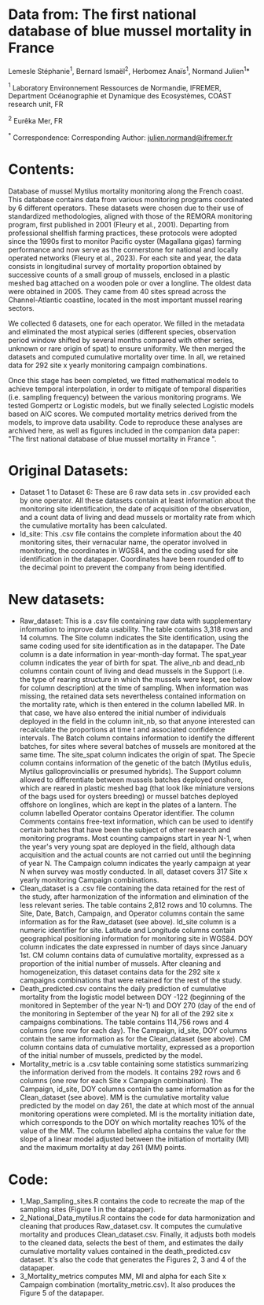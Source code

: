 # Data from: The first national database of blue mussel mortality in France

Lemesle Stéphanie$^1$, Bernard Ismaël$^2$, Herbomez Anaïs$^1$, Normand Julien$^1*$

$^1$ Laboratory Environnement Ressources de Normandie, IFREMER, Department Océanographie et Dynamique des Ecosystèmes, COAST research unit, FR

$^2$ Eurêka Mer, FR

$^*$ Correspondence:
Corresponding Author: julien.normand@ifremer.fr

# Contents:
Database of mussel Mytilus mortality monitoring along the French coast. This database contains data from various monitoring programs coordinated by 6 different operators. These datasets were chosen due to their use of standardized methodologies, aligned with those of the REMORA monitoring program, first published in 2001 (Fleury et al., 2001). Departing from professional shellfish farming practices, these protocols were adopted since the 1990s first to monitor Pacific oyster (Magallana gigas) farming performance and now serve as the cornerstone for national and locally operated networks (Fleury et al., 2023).
For each site and year, the data consists in longitudinal survey of mortality proportion obtained by successive counts of a small group of mussels, enclosed in a plastic meshed bag attached on a wooden pole or over a longline. The oldest data were obtained in 2005. They came from 40 sites spread across the Channel-Atlantic coastline, located in the most important mussel rearing sectors.

We collected 6 datasets, one for each operator. We filled in the metadata and eliminated the most atypical series (different species, observation period window shifted by several months compared with other series, unknown or rare origin of spat) to ensure uniformity. We then merged the datasets and computed cumulative mortality over time. In all, we retained data for 292 site x yearly monitoring campaign combinations.

Once this stage has been completed, we fitted mathematical models to achieve temporal interpolation, in order to mitigate of temporal disparities (i.e. sampling frequency) between the various monitoring programs. We tested Gompertz or Logistic models, but we finally selected Logistic models based on AIC scores. We computed mortality metrics derived from the models, to improve data usability. Code to reproduce these analyses are archived here, as well as figures included in the companion data paper: "The first national database of blue mussel mortality in France ".

# Original Datasets:
-	Dataset 1 to Dataset 6: These are 6 raw data sets in .csv provided each by one operator. All these datasets contain at least information about the monitoring site identification, the date of acquisition of the observation, and a count data of living and dead mussels or mortality rate from which the cumulative mortality has been calculated.
-	Id_site: This .csv file contains the complete information about the 40 monitoring sites, their vernacular name, the operator involved in monitoring, the coordinates in WGS84, and the coding used for site identification in the datapaper. Coordinates have been rounded off to the decimal point to prevent the company from being identified.

# New datasets:
-	Raw_dataset: This is a .csv file containing raw data with supplementary information to improve data usability. The table contains 3,318 rows and 14 columns. The Site column indicates the Site identification, using the same coding used for site identification as in the datapaper. The Date column is a date information in year-month-day format. The spat_year column indicates the year of birth for spat. The alive_nb and dead_nb columns contain count of living and dead mussels in the Support (i.e. the type of rearing structure in which the mussels were kept, see below for column description) at the time of sampling. When information was missing, the retained data sets nevertheless contained information on the mortality rate, which is then entered in the column labelled MR. In that case, we have also entered the initial number of individuals deployed in the field in the column init_nb, so that anyone interested can recalculate the proportions at time t and associated confidence intervals. The Batch column contains information to identify the different batches, for sites where several batches of mussels are monitored at the same time. The site_spat column indicates the origin of spat. The Specie column contains information of the genetic of the batch (Mytilus edulis, Mytilus galloprovinciallis or presumed hybrids). The Support column allowed to differentiate between mussels batches deployed onshore, which are reared in plastic meshed bag (that look like miniature versions of the bags used for oysters breeding) or mussel batches deployed offshore on longlines, which are kept in the plates of a lantern. The column labelled Operator contains Operator identifier. The column Comments contains free-text information, which can be used to identify certain batches that have been the subject of other research and monitoring programs. Most counting campaigns start in year N-1, when the year's very young spat are deployed in the field, although data acquisition and the actual counts are not carried out until the beginning of year N. The Campaign column indicates the yearly campaign at year N when survey was mostly conducted. In all, dataset covers 317 Site x yearly monitoring Campaign combinations.
-	Clean_dataset is a .csv file containing the data retained for the rest of the study, after harmonization of the information and elimination of the less relevant series. The table contains 2,812 rows and 10 columns. The Site, Date, Batch, Campaign, and Operator columns contain the same information as for the Raw_dataset (see above). Id_site column is a numeric identifier for site. Latitude and Longitude columns contain geographical positioning information for monitoring site in WGS84. DOY column indicates the date expressed in number of days since January 1st. CM column contains data of cumulative mortality, expressed as a proportion of the initial number of mussels. After cleaning and homogeneization, this dataset contains data for the 292 site x campaigns combinations that were retained for the rest of the study.
-	Death_predicted.csv contains the daily prediction of cumulative mortality from the logistic model between DOY -122 (beginning of the monitored in September of the year N-1) and DOY 270 (day of the end of the monitoring in September of the year N) for all of the 292 site x campaigns combinations. The table contains 114,756 rows and 4 columns (one row for each day). The Campaign, id_site, DOY columns contain the same information as for the Clean_dataset (see above). CM column contains data of cumulative mortality, expressed as a proportion of the initial number of mussels, predicted by the model.
-	Mortality_metric is a .csv table containing some statistics summarizing the information derived from the models. It contains 292 rows and 6 columns (one row for each Site x Campaign combination). The Campaign, id_site, DOY columns contain the same information as for the Clean_dataset (see above). MM is the cumulative mortality value predicted by the model on day 261, the date at which most of the annual monitoring operations were completed. MI is the mortality initiation date, which corresponds to the DOY on which mortality reaches 10% of the value of the MM. The column labelled alpha contains the value for the slope of a linear model adjusted between the initiation of mortality (MI) and the maximum mortality at day 261 (MM) points.

# Code:
- 1_Map_Sampling_sites.R contains the code to recreate the map of the sampling sites (Figure 1 in the datapaper). 
- 2_National_Data_mytilus.R contains the code for data harmonization and cleaning that produces Raw_dataset.csv. It computes the cumulative mortality and produces Clean_dataset.csv. Finally, it adjusts both models to the cleaned data, selects the best of them, and estimates the daily cumulative mortality values contained in the death_predicted.csv dataset. It's also the code that generates the Figures 2, 3 and 4 of the datapaper.
- 3_Mortality_metrics computes MM, MI and alpha for each Site x Campaign combination (mortality_metric.csv). It also produces the Figure 5 of the datapaper.
